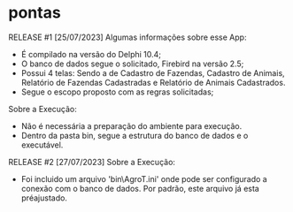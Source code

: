 # pontas

RELEASE #1 [25/07/2023]
Algumas informações sobre esse App:
- É compilado na versão do Delphi 10.4;
- O banco de dados segue o solicitado, Firebird na versão 2.5;
- Possui 4 telas: Sendo a de Cadastro de Fazendas, Cadastro de Animais, Relatório de Fazendas Cadastradas e Relatório de Animais Cadastrados.
- Segue o escopo proposto com as regras solicitadas;

Sobre a Execução:
- Não é necessária a preparação do ambiente para execução.
- Dentro da pasta bin, segue a estrutura do banco de dados e o executável.

RELEASE #2 [27/07/2023]
Sobre a Execução:
- Foi incluido um arquivo 'bin\AgroT.ini' onde pode ser configurado a conexão com o banco de dados. Por padrão, este arquivo já esta préajustado.

